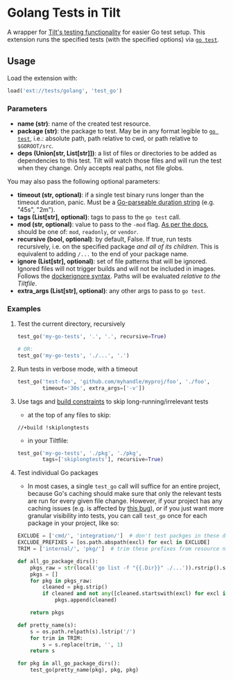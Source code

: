 # Golang Tests in Tilt

A wrapper for [Tilt's testing functionality](https://docs.tilt.dev/tests_in_tilt.html) for easier Go test setup. This extension runs the specified tests (with the specified options) via [`go test`](https://golang.org/pkg/cmd/go/internal/test/).

## Usage
Load the extension with:
```python
load('ext://tests/golang', 'test_go')
```

### Parameters
* **name (str)**: name of the created test resource.
* **package (str)**: the package to test. May be in any format legible to [`go test`](https://golang.org/pkg/cmd/go/internal/test/), i.e.: absolute path, path relative to cwd, or path relative to `$GOROOT/src`.
* **deps (Union[str, List[str]])**: a list of files or directories to be added as dependencies to this test. Tilt will watch those files and will run the test when they change. Only accepts real paths, not file globs.

You may also pass the following optional parameters:
* **timeout (str, optional)**: if a single test binary runs longer than the timeout duration, panic. Must be a [Go-parseable duration string](https://golang.org/pkg/time/#ParseDuration) (e.g. "45s", "2m").
* **tags (List[str], optional)**: tags to pass to the `go test` call.
* **mod (str, optional)**: value to pass to the `-mod` flag. [As per the docs](https://golang.org/ref/mod#build-commands), should be one of: `mod`, `readonly`, or `vendor`.
* **recursive (bool, optional)**: by default, False. If true, run tests recursively, i.e. on the specified package _and all of its children_. This is equivalent to adding `/...` to the end of your package name.
* **ignore (List[str], optional)**: set of file patterns that will be ignored. Ignored files will not trigger builds and will not be included in images. Follows the [dockerignore syntax](https://docs.docker.com/engine/reference/builder/#dockerignore-file). Paths will be evaluated _relative to the Tiltfile_.
* **extra_args (List[str], optional)**: any other args to pass to `go test`. 

### Examples
1. Test the current directory, recursively
    ```python
   test_go('my-go-tests', '.', '.', recursive=True)
    
   # OR:
   test_go('my-go-tests', './...', '.')
    ```

2. Run tests in verbose mode, with a timeout
    ```python
   test_go('test-foo', 'github.com/myhandle/myproj/foo', './foo',
            timeout='30s', extra_args=['-v'])
    ```

3. Use tags and [build constraints](https://golang.org/cmd/go/#hdr-Build_constraints) to skip long-running/irrelevant tests
    * at the top of any files to skip:
    ```
    //+build !skiplongtests
    ```
   * in your Tiltfile:
    ```python
    test_go('my-go-tests', './pkg', './pkg',
            tags=['skiplongtests'], recursive=True)
    ```

4. Test individual Go packages
    * In most cases, a single `test_go` call will suffice for an entire project, because Go's caching should make sure that only the relevant tests are run for every given file change. However, if your project has any caching issues (e.g. is affected by [this bug](https://github.com/golang/go/issues/26562)), _or_ if you just want more granular visibility into tests, you can call `test_go` once for each package in your project, like so:
    ```python
    EXCLUDE = ['cmd/', 'integration/']  # don't test packges in these dirs
    EXCLUDE_PREFIXES = [os.path.abspath(excl) for excl in EXCLUDE]
    TRIM = ['internal/', 'pkg/']  # trim these prefixes from resource names
    
    def all_go_package_dirs():
        pkgs_raw = str(local('go list -f "{{.Dir}}" ./...')).rstrip().split("\n")
        pkgs = []
        for pkg in pkgs_raw:
            cleaned = pkg.strip()
            if cleaned and not any([cleaned.startswith(excl) for excl in EXCLUDE_PREFIXES]):
                pkgs.append(cleaned)
    
        return pkgs
    
    def pretty_name(s):
        s = os.path.relpath(s).lstrip('/')
        for trim in TRIM:
            s = s.replace(trim, '', 1)
        return s
    
    for pkg in all_go_package_dirs():
        test_go(pretty_name(pkg), pkg, pkg)
    ```
